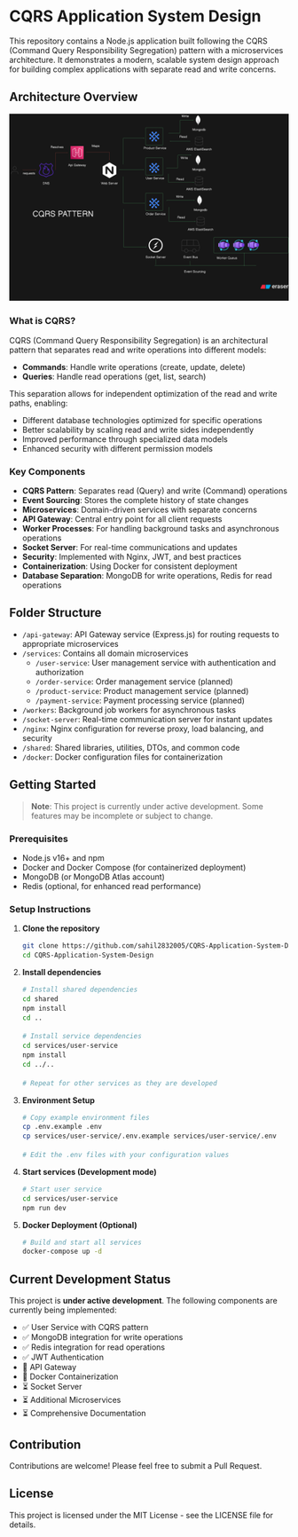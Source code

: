 # CQRS Application System Design

This repository contains a Node.js application built following the CQRS (Command Query Responsibility Segregation) pattern with a microservices architecture. It demonstrates a modern, scalable system design approach for building complex applications with separate read and write concerns.

## Architecture Overview

![CQRS Architecture Diagram](./assets/CQRS_pattern.png)

### What is CQRS?

CQRS (Command Query Responsibility Segregation) is an architectural pattern that separates read and write operations into different models:

- **Commands**: Handle write operations (create, update, delete)
- **Queries**: Handle read operations (get, list, search)

This separation allows for independent optimization of the read and write paths, enabling:

- Different database technologies optimized for specific operations
- Better scalability by scaling read and write sides independently
- Improved performance through specialized data models
- Enhanced security with different permission models

### Key Components

- **CQRS Pattern**: Separates read (Query) and write (Command) operations
- **Event Sourcing**: Stores the complete history of state changes
- **Microservices**: Domain-driven services with separate concerns
- **API Gateway**: Central entry point for all client requests
- **Worker Processes**: For handling background tasks and asynchronous operations
- **Socket Server**: For real-time communications and updates
- **Security**: Implemented with Nginx, JWT, and best practices
- **Containerization**: Using Docker for consistent deployment
- **Database Separation**: MongoDB for write operations, Redis for read operations

## Folder Structure

- `/api-gateway`: API Gateway service (Express.js) for routing requests to appropriate microservices
- `/services`: Contains all domain microservices
  - `/user-service`: User management service with authentication and authorization
  - `/order-service`: Order management service (planned)
  - `/product-service`: Product management service (planned)
  - `/payment-service`: Payment processing service (planned)
- `/workers`: Background job workers for asynchronous tasks
- `/socket-server`: Real-time communication server for instant updates
- `/nginx`: Nginx configuration for reverse proxy, load balancing, and security
- `/shared`: Shared libraries, utilities, DTOs, and common code
- `/docker`: Docker configuration files for containerization

## Getting Started

> **Note**: This project is currently under active development. Some features may be incomplete or subject to change.

### Prerequisites

- Node.js v16+ and npm
- Docker and Docker Compose (for containerized deployment)
- MongoDB (or MongoDB Atlas account)
- Redis (optional, for enhanced read performance)

### Setup Instructions

1. **Clone the repository**
   ```bash
   git clone https://github.com/sahil2832005/CQRS-Application-System-Design.git
   cd CQRS-Application-System-Design
   ```

2. **Install dependencies**
   ```bash
   # Install shared dependencies
   cd shared
   npm install
   cd ..

   # Install service dependencies
   cd services/user-service
   npm install
   cd ../..
   
   # Repeat for other services as they are developed
   ```

3. **Environment Setup**
   ```bash
   # Copy example environment files
   cp .env.example .env
   cp services/user-service/.env.example services/user-service/.env
   
   # Edit the .env files with your configuration values
   ```

4. **Start services (Development mode)**
   ```bash
   # Start user service
   cd services/user-service
   npm run dev
   ```

5. **Docker Deployment (Optional)**
   ```bash
   # Build and start all services
   docker-compose up -d
   ```

## Current Development Status

This project is **under active development**. The following components are currently being implemented:

- ✅ User Service with CQRS pattern
- ✅ MongoDB integration for write operations
- ✅ Redis integration for read operations
- ✅ JWT Authentication
- 🔄 API Gateway
- 🔄 Docker Containerization
- ⏳ Socket Server
- ⏳ Additional Microservices
- ⏳ Comprehensive Documentation

## Contribution

Contributions are welcome! Please feel free to submit a Pull Request.

## License

This project is licensed under the MIT License - see the LICENSE file for details.
